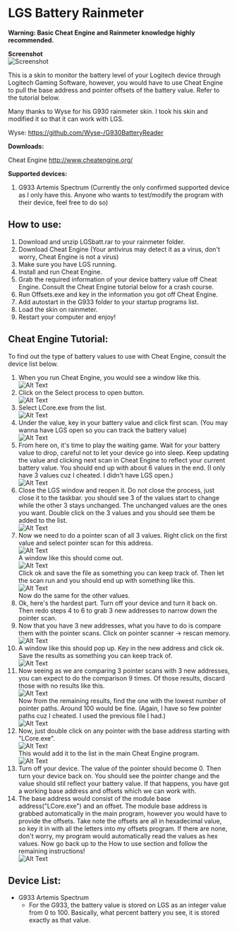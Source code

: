 # LGS Battery Rainmeter

**Warning: Basic Cheat Engine and Rainmeter knowledge highly recommended.**

**Screenshot**  
![Screenshot](https://github.com/Snipeon/G933-rainmeter/blob/master/Pics/screenshot.png)  

This is a skin to monitor the battery level of your Logitech device through Logitech Gaming Software, however, you would have to use Cheat Engine to pull the base address and pointer offsets of the battery value. Refer to the tutorial below.

Many thanks to Wyse for his G930 rainmeter skin. I took his skin and modified it so that it can work with LGS. 

Wyse: https://github.com/Wyse-/G930BatteryReader

**Downloads:**

Cheat Engine http://www.cheatengine.org/

**Supported devices:**
1. G933 Artemis Spectrum (Currently the only confirmed supported device as I only have this. Anyone who wants to test/modify the program with their device, feel free to do so)

## **How to use:**
1. Download and unzip LGSbatt.rar to your rainmeter folder.
2. Download Cheat Engine (Your antivirus may detect it as a virus, don't worry, Cheat Engine is not a virus)
3. Make sure you have LGS running.
4. Install and run Cheat Engine.
5. Grab the required information of your device battery value off Cheat Engine. Consult the Cheat Engine tutorial below for a crash course.
6. Run Offsets.exe and key in the information you got off Cheat Engine.
7. Add autostart in the G933 folder to your startup programs list.
8. Load the skin on rainmeter.
9. Restart your computer and enjoy!


## **Cheat Engine Tutorial:**  

To find out the type of battery values to use with Cheat Engine, consult the device list below.  

1. When you run Cheat Engine, you would see a window like this.  
![Alt Text](https://github.com/Snipeon/G933-rainmeter/blob/master/Pics/Untitled.png)  
2. Click on the Select process to open button.  
![Alt Text](https://github.com/Snipeon/G933-rainmeter/blob/master/Pics/Untitled1.png)  
3. Select LCore.exe from the list.  
![Alt Text](https://github.com/Snipeon/G933-rainmeter/blob/master/Pics/Untitled2.png)  
4. Under the value, key in your battery value and click first scan. (You may wanna have LGS open so you can track the battery value)  
![Alt Text](https://github.com/Snipeon/G933-rainmeter/blob/master/Pics/Untitled3.png)  
5. From here on, it's time to play the waiting game. Wait for your battery value to drop, careful not to let your device go into sleep. Keep updating the value and clicking next scan in Cheat Engine to reflect your current battery value. You should end up with about 6 values in the end. (I only have 3 values cuz I cheated. I didn't have LGS open.)  
![Alt Text](https://github.com/Snipeon/G933-rainmeter/blob/master/Pics/Untitled4.png)  
6. Close the LGS window and reopen it. Do not close the process, just close it to the taskbar. you should see 3 of the values start to change while the other 3 stays unchanged. The unchanged values are the ones you want. Double click on the 3 values and you should see them be added to the list.  
![Alt Text](https://github.com/Snipeon/G933-rainmeter/blob/master/Pics/Untitled5.png)  
7. Now we need to do a pointer scan of all 3 values. Right click on the first value and select pointer scan for this address.  
![Alt Text](https://github.com/Snipeon/G933-rainmeter/blob/master/Pics/Untitled6.png)  
A window like this should come out.  
![Alt Text](https://github.com/Snipeon/G933-rainmeter/blob/master/Pics/Untitled7.png)  
Click ok and save the file as something you can keep track of. Then let the scan run and you should end up with something like this.   
![Alt Text](https://github.com/Snipeon/G933-rainmeter/blob/master/Pics/Untitled8.png)  
Now do the same for the other values.  
8. Ok, here's the hardest part. Turn off your device and turn it back on. Then redo steps 4 to 6 to grab 3 new addresses to narrow down the pointer scan.
9. Now that you have 3 new addresses, what you have to do is compare them with the pointer scans. Click on pointer scanner -> rescan memory.  
![Alt Text](https://github.com/Snipeon/G933-rainmeter/blob/master/Pics/Untitled9.png)  
10. A window like this should pop up. Key in the new address and click ok. Save the results as something you can keep track of.  
![Alt Text](https://github.com/Snipeon/G933-rainmeter/blob/master/Pics/Untitled10.png)  
11. Now seeing as we are comparing 3 pointer scans with 3 new addresses, you can expect to do the comparison 9 times. Of those results, discard those with no results like this.  
![Alt Text](https://github.com/Snipeon/G933-rainmeter/blob/master/Pics/Untitled11.png)  
Now from the remaining results, find the one with the lowest number of pointer paths. Around 100 would be fine. (Again, I have so few pointer paths cuz I cheated. I used the previous file I had.)  
![Alt Text](https://github.com/Snipeon/G933-rainmeter/blob/master/Pics/Untitled12.png)  
12. Now, just double click on any pointer with the base address starting with "LCore.exe".  
![Alt Text](https://github.com/Snipeon/G933-rainmeter/blob/master/Pics/Untitled13.png)  
This would add it to the list in the main Cheat Engine program.  
![Alt Text](https://github.com/Snipeon/G933-rainmeter/blob/master/Pics/Untitled14.png)  
13. Turn off your device. The value of the pointer should become 0. Then turn your device back on. You should see the pointer change and the value should stil reflect your battery value. If that happens, you have got a working base address and offsets which we can work with.
14. The base address would consist of the module base address("LCore.exe") and an offset. The module base address is grabbed automatically in the main program, however you would have to provide the offsets. Take note the offsets are all in hexadecimal value, so key it in with all the letters into my offsets program. If there are none, don't worry, my program would automatically read the values as hex values. Now go back up to the How to use section and follow the remaining instructions!  
![Alt Text](https://github.com/Snipeon/G933-rainmeter/blob/master/Pics/Untitled15.png)  


## **Device List:**
- G933 Artemis Spectrum
  - For the G933, the battery value is stored on LGS as an integer value from 0 to 100. Basically, what percent battery you see, it is stored exactly as that value. 
  
